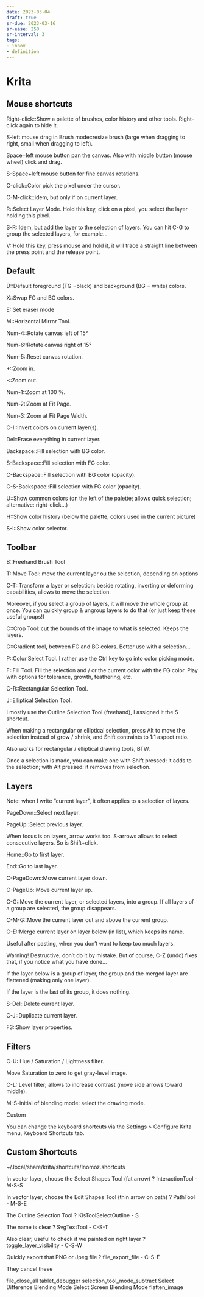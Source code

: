 ```yaml
---
date: 2023-03-04
draft: true
sr-due: 2023-03-16
sr-ease: 250
sr-interval: 3
tags:
- inbox
- definition
---
```


# Krita

## Mouse shortcuts

Right-click::Show a palette of brushes, color history and other tools.
Right-click again to hide it.

S-left mouse drag in Brush mode::resize brush (large when dragging to right,
small when dragging to left).

Space+left mouse button pan the canvas. Also with middle button (mouse wheel)
click and drag.

S-Space+left mouse button for fine canvas rotations.

C-click::Color pick the pixel under the cursor.

C-M-click::idem, but only if on current layer.

R::Select Layer Mode. Hold this key, click on a pixel, you select the layer
holding this pixel.

S-R::Idem, but add the layer to the selection of layers. You can hit C-G to
group the selected layers, for example…

V::Hold this key, press mouse and hold it, it will trace a straight line between
the press point and the release point.

## Default

D::Default foreground (FG =black) and background (BG = white) colors.

X::Swap FG and BG colors.

E::Set eraser mode

M::Horizontal Mirror Tool.

Num-4::Rotate canvas left of 15°

Num-6::Rotate canvas right of 15°

Num-5::Reset canvas rotation.

+::Zoom in.


-::Zoom out.

Num-1::Zoom at 100 %.

Num-2::Zoom at Fit Page.

Num-3::Zoom at Fit Page Width.

C-I::Invert colors on current layer(s).

Del::Erase everything in current layer.

Backspace::Fill selection with BG color.

S-Backspace::Fill selection with FG color.

C-Backspace::Fill selection with BG color (opacity).

C-S-Backspace::Fill selection with FG color (opacity).

U::Show common colors (on the left of the palette; allows quick selection;
alternative: right-click…)

H::Show color history (below the palette; colors used in the current picture)

S-I::Show color selector.

## Toolbar

B::Freehand Brush Tool

T::Move Tool: move the current layer ou the selection, depending on options

C-T::Transform a layer or selection: beside rotating, inverting or deforming
capabilities, allows to move the selection.

Moreover, if you select a group of layers, it will move the whole group at once.
You can quickly group & ungroup layers to do that (or just keep these useful
groups!)

C::Crop Tool: cut the bounds of the image to what is selected. Keeps the layers.

G::Gradient tool, between FG and BG colors. Better use with a selection…

P::Color Select Tool. I rather use the Ctrl key to go into color picking mode.

F::Fill Tool. Fill the selection and / or the current color with the FG color.
Play with options for tolerance, growth, feathering, etc.

C-R::Rectangular Selection Tool.

J::Elliptical Selection Tool.

I mostly use the Outline Selection Tool (freehand), I assigned it the S
shortcut.

When making a rectangular or elliptical selection, press Alt to move the
selection instead of grow / shrink, and Shift contraints to 1:1 aspect ratio.

Also works for rectangular / elliptical drawing tools, BTW.

Once a selection is made, you can make one with Shift pressed: it adds to the
selection; with Alt pressed: it removes from selection.

## Layers

Note: when I write “current layer”, it often applies to a selection of layers.

PageDown::Select next layer.

PageUp::Select previous layer.

When focus is on layers, arrow works too. S-arrows allows to select consecutive
layers. So is Shift+click.

Home::Go to first layer.

End::Go to last layer.

C-PageDown::Move current layer down.

C-PageUp::Move current layer up.

C-G::Move the current layer, or selected layers, into a group. If all layers of
a group are selected, the group disappears.

C-M-G::Move the current layer out and above the current group.

C-E::Merge current layer on layer below (in list), which keeps its name.

Useful after pasting, when you don’t want to keep too much layers.

Warning! Destructive, don’t do it by mistake. But of course, C-Z (undo) fixes
that, if you notice what you have done…

If the layer below is a group of layer, the group and the merged layer are
flattened (making only one layer).

If the layer is the last of its group, it does nothing.

S-Del::Delete current layer.

C-J::Duplicate current layer.

F3::Show layer properties.

## Filters

C-U: Hue / Saturation / Lightness filter.

Move Saturation to zero to get gray-level image.

C-L: Level filter; allows to increase contrast (move side arrows toward middle).

M-S-initial of blending mode: select the drawing mode.

Custom

You can change the keyboard shortcuts via the Settings > Configure Krita menu,
Keyboard Shortcuts tab.

## Custom Shortcuts

~/.local/share/krita/shortcuts/Inomoz.shortcuts

In vector layer, choose the Select Shapes Tool (fat arrow) ? InteractionTool -
M-S-S

In vector layer, choose the Edit Shapes Tool (thin arrow on path) ? PathTool -
M-S-E

The Outline Selection Tool ? KisToolSelectOutline - S

The name is clear ? SvgTextTool - C-S-T

Also clear, useful to check if we painted on right layer ?
toggle_layer_visibility - C-S-W

Quickly export that PNG or Jpeg file ? file_export_file - C-S-E

They cancel these

file_close_all tablet_debugger selection_tool_mode_subtract Select Difference
Blending Mode Select Screen Blending Mode flatten_image